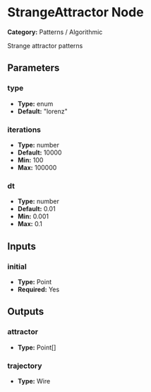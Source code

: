 
# StrangeAttractor Node

**Category:** Patterns / Algorithmic

Strange attractor patterns

## Parameters


### type
- **Type:** enum
- **Default:** "lorenz"





### iterations
- **Type:** number
- **Default:** 10000
- **Min:** 100
- **Max:** 100000



### dt
- **Type:** number
- **Default:** 0.01
- **Min:** 0.001
- **Max:** 0.1



## Inputs


### initial
- **Type:** Point
- **Required:** Yes



## Outputs


### attractor
- **Type:** Point[]



### trajectory
- **Type:** Wire




